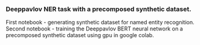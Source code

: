 ### Deeppavlov NER task with a precomposed synthetic dataset.
First notebook - generating synthetic dataset for named entity recognition.
Second notebook - training the Deeppavlov BERT neural network on a precomposed synthetic dataset using gpu in google colab.
